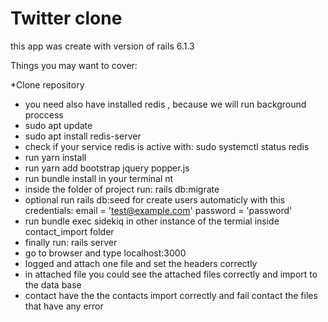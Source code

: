# Twitter clone

this app was create with version of rails 6.1.3

Things you may want to cover:

*Clone repository
* you need also have installed redis , because we will run background proccess
* sudo apt update
* sudo apt install redis-server
* check if your service redis is active with: sudo systemctl status redis
* run yarn install
* run yarn add bootstrap jquery popper.js
* run bundle install in your terminal  nt
* inside the folder of project run:  rails db:migrate
* optional run rails db:seed for create users automaticly with this credentials:
	email = 'test@example.com'
	password = 'password'
* run bundle exec sidekiq in other instance of the termial inside contact_import folder
* finally run: rails server 
* go to browser and type localhost:3000
* logged and attach one file and set the headers correctly
* in attached file you could see the attached files correctly and import to the data base
* contact have the the contacts import correctly and fail contact the files that have any error
